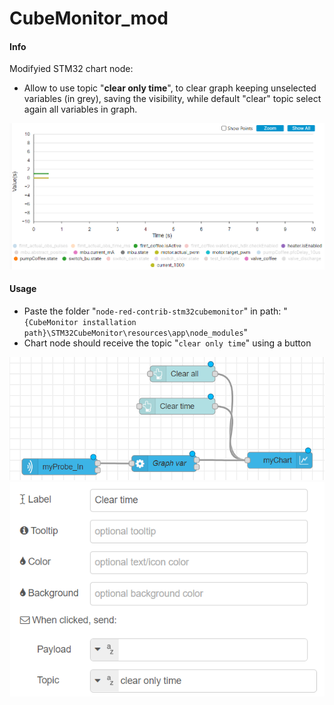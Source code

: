 # CubeMonitor_mod

#### Info

Modifyied STM32 chart node:

* Allow to use topic "**clear only time**", to clear graph keeping unselected variables (in grey), saving the visibility, while default "clear" topic select again all variables in graph.

![](image/README/chart.png "chart")

#### Usage

* Paste the folder "`node-red-contrib-stm32cubemonitor`" in path: "`{CubeMonitor installation path}\STM32CubeMonitor\resources\app\node_modules`"
* Chart node should receive the topic "`clear only time`" using a button

![](image/README/node_info.png "Node info")![](image/README/clear_time.png "Clear time node")
